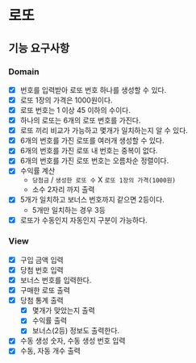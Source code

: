# 로또

## 기능 요구사항

### Domain
- [x] 번호를 입력받아 로또 번호 하나를 생성할 수 있다.
- [x] 로또 1장의 가격은 1000원이다.
- [x] 로또 번호는 1 이상 45 이하의 수이다.
- [x] 하나의 로또는 6개의 로또 번호를 가진다.
- [x] 로또 끼리 비교가 가능하고 몇개가 일치하는지 알 수 있다.
- [x] 6개의 번호를 가진 로또를 여러개 생성할 수 있다.
- [x] 6개의 번호를 가진 로또 내 번호는 중복이 없다.
- [x] 6개의 번호를 가진 로또 번호는 오름차순 정렬이다.
- [x] 수익률 계산
  - `당첨금` / `생성한 로또 수` X `로또 1장의 가격(1000원)`
  - 소수 2자리 까지 출력
- [x] 5개가 일치하고 보너스 번호까지 같으면 2등이다.
  - 5개만 일치하는 경우 3등
- [x] 로또가 수동인지 자동인지 구분이 가능하다.

### View
- [x] 구입 금액 입력
- [x] 당첨 번호 입력
- [x] 보너스 번호를 입력한다.
- [x] 구매한 로또 출력
- [x] 당첨 통계 출력
  - [x] 몇개가 맞았는지 출력
  - [x] 수익률 출력
  - [x] 보너스(2등) 정보도 출력한다.
- [x] 수동 생성 숫자, 수동 생성 번호 입력
- [x] 수동, 자동 개수 출력
